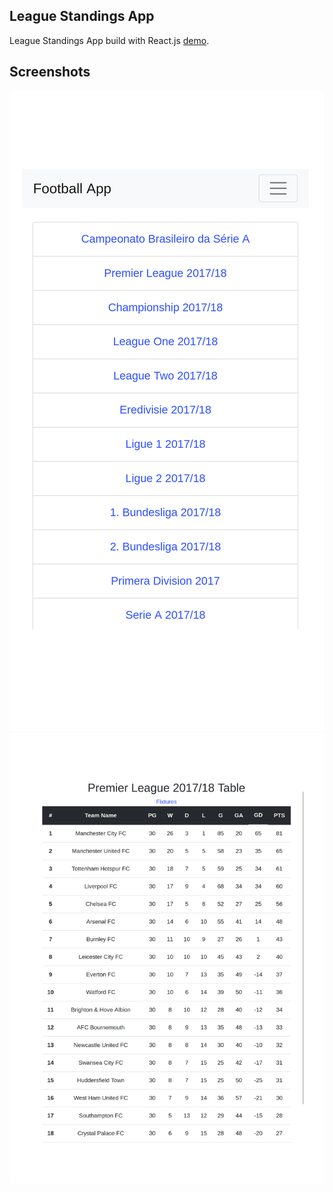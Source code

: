 ## League Standings App
League Standings App build with React.js
[demo](https://infinite-mesa-45618.herokuapp.com/).

## Screenshots

![alt tag](https://raw.githubusercontent.com/fariswidhi/react-football/master/infinite-mesa-45618.herokuapp.com_445_31(Nexus%205X).png) 
![alt tag](https://raw.githubusercontent.com/fariswidhi/react-football/master/infinite-mesa-45618.herokuapp.com_(iPad).png) 